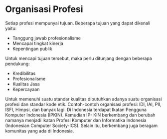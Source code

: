 # Organisasi Profesi

Setiap profesi mempunyai tujuan. Beberapa tujuan yang dapat dikenali yaitu:
* Tanggung jawab profesionalisme
* Mencapai tingkat kinerja
* Kepentingan publik

Untuk mencapi tujuan tersebut, maka perlu ditunjang dengan beberapa pendukung:
* Kredibilitas
* Profesionalisme
* Kualitas Jasa
* Kepercayaan

Untuk memenuhi suatu standar kualitas dibutuhkan adanya suatu organisasi profesi dan standar kode etik. Contoh-contoh organisasi profesi: IDI, IAI, PII, ISFI, Himpsi, dan banyak lagi. Di Indonesia terdapat Ikatan Pengguna Komputer Indonesia (IPKIN). Kemudian IP-
KIN berkembang dan berubah namanya menjadi Ikatan Profesi Komputer dan Informatika Indonesia (Indonesian Computer Society-ICS). Selain itu, berkembang juga beragam komunitas yang ada di Indonesia.
